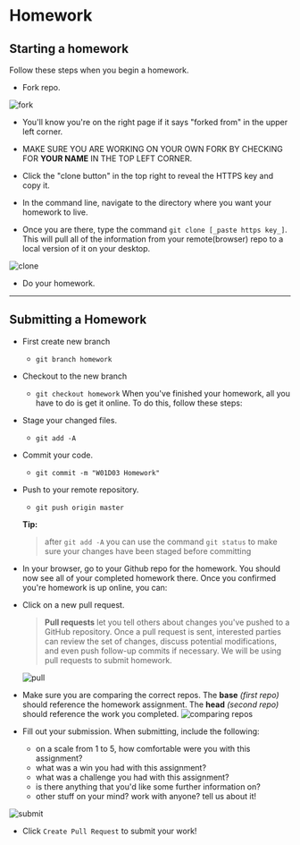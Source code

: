 # Homework 

## Starting a homework
Follow these steps when you begin a homework.

* Fork repo.

![fork](https://i.imgur.com/N1TxHZF.png)

*  You'll know you're on the right page if it says "forked from" in the upper left corner.

* MAKE SURE YOU ARE WORKING ON YOUR OWN FORK BY CHECKING FOR **YOUR NAME** IN THE TOP LEFT CORNER. 

* Click the "clone button" in the top right to reveal the HTTPS key and copy it.  

* In the command line, navigate to the directory where you want your homework to live.  

* Once you are there, type the command `git clone [_paste https key_]`.  This will pull all of the information from your remote(browser) repo to a local version of it on your desktop.

![clone](https://i.imgur.com/b6swER9.png)

*  Do your homework.

---
## Submitting a Homework

- First create new branch
    - `git branch homework`
- Checkout to the new branch
    - `git checkout homework`
When you've finished your homework, all you have to do is get it online.  To do this, follow these steps:
 
- Stage your changed files.
    - `git add -A` 
- Commit your code.
    - `git commit -m "W01D03 Homework"`
- Push to your remote repository.
    - `git push origin master`

    **Tip:**
    > after `git add -A` you can use the command `git status` to make sure your changes have been staged before committing

- In your browser, go to your Github repo for the homework. You should now see all of your completed homework there.  Once you confirmed you're homework is up online, you can:

- Click on a new pull request. 
    
    >**Pull requests** let you tell others about changes you've pushed to a GitHub repository. Once a pull request is sent, interested parties can review the set of changes, discuss potential modifications, and even push follow-up commits if necessary. We will be using pull requests to submit homework. 
    
    
    ![pull](https://i.imgur.com/gPIUtoU.png)
- Make sure you are comparing the correct repos. The **base** _(first repo)_ should reference the homework assignment. The **head** _(second repo)_ should reference the work you completed.
    ![comparing repos](https://i.imgur.com/g8mdJML.png)


- Fill out your submission. When submitting, include the following:
    - on a scale from 1 to 5, how comfortable were you with this assignment?
    - what was a win you had with this assignment?
    - what was a challenge you had with this assignment?
    - is there anything that you'd like some further information on?
    - other stuff on your mind? work with anyone?  tell us about it!

![submit](https://i.imgur.com/huvbtb2.png)

- Click `Create Pull Request` to submit your work!